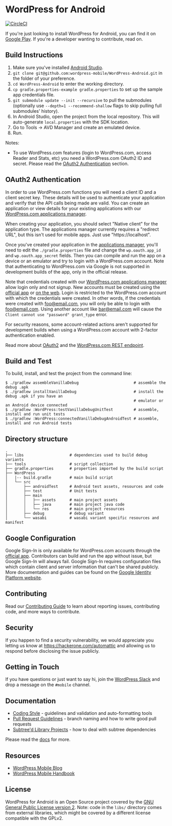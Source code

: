 # WordPress for Android #

[![CircleCI](https://circleci.com/gh/wordpress-mobile/WordPress-Android.svg?style=svg)](https://circleci.com/gh/wordpress-mobile/WordPress-Android)

If you're just looking to install WordPress for Android, you can find
it on [Google Play](https://play.google.com/store/apps/details?id=org.wordpress.android&referrer=utm_source%3Dgithub%26utm_medium%3Dwebsite). If you're a developer wanting to contribute, read on.


## Build Instructions ##

1. Make sure you've installed [Android Studio](https://developer.android.com/studio/index.html).
1. `git clone git@github.com:wordpress-mobile/WordPress-Android.git` in the folder of your preference.
1. `cd WordPress-Android` to enter the working directory.
1. `cp gradle.properties-example gradle.properties` to set up the sample app credentials file.
1. `git submodule update --init --recursive`  to pull the submodules (optionally use `--depth=1 --recommend-shallow` flags to skip pulling full submodules' history).
1. In Android Studio, open the project from the local repository. This will auto-generate `local.properties` with the SDK location.
1. Go to Tools → AVD Manager and create an emulated device.
1. Run.

Notes:

* To use WordPress.com features (login to WordPress.com, access Reader and Stats, etc) you need a WordPress.com OAuth2 ID and secret. Please read the [OAuth2 Authentication](#oauth2-authentication) section.


## OAuth2 Authentication ##

In order to use WordPress.com functions you will need a client ID and
a client secret key. These details will be used to authenticate your
application and verify that the API calls being made are valid. You can
create an application or view details for your existing applications with
our [WordPress.com applications manager][5].

When creating your application, you should select "Native client" for the
application type. The applications manager currently requires a "redirect URL",
but this isn't used for mobile apps. Just use "https://localhost".

Once you've created your application in the [applications manager][5], you'll
need to edit the `./gradle.properties` file and change the
`wp.oauth.app_id` and `wp.oauth.app_secret` fields. Then you can compile and
run the app on a device or an emulator and try to login with a WordPress.com
account. Note that authenticating to WordPress.com via Google is not supported 
in development builds of the app, only in the official release.

Note that credentials created with our [WordPress.com applications manager][5] 
allow login only and not signup. New accounts must be created using the [official app][1] 
or [on the web](https://wordpress.com/start). Login is restricted to the WordPress.com 
account with which the credentials were created. In other words, if the credentials 
were created with foo@email.com, you will only be able to login with foo@email.com. 
Using another account like bar@email.com will cause the `Client cannot use "password" grant_type` error. 

For security reasons, some account-related actions aren't supported for development 
builds when using a WordPress.com account with 2-factor authentication enabled.

Read more about [OAuth2][6] and the [WordPress.com REST endpoint][7].

## Build and Test ## 

To build, install, and test the project from the command line:

    $ ./gradlew assembleVanillaDebug                        # assemble the debug .apk
    $ ./gradlew installVanillaDebug                         # install the debug .apk if you have an
                                                            # emulator or an Android device connected
    $ ./gradlew :WordPress:testVanillaDebugUnitTest         # assemble, install and run unit tests
    $ ./gradlew :WordPress:connectedVanillaDebugAndroidTest # assemble, install and run Android tests

## Directory structure ## 
    .
    ├── libs                    # dependencies used to build debug variants
    ├── tools                   # script collection
    ├── gradle.properties       # properties imported by the build script
    ├── WordPress
    │   |-- build.gradle        # main build script
    │   └── src
    │       ├── androidTest     # Android test assets, resources and code
    │       ├── test            # Unit tests
    │       ├── main
    │       │   ├── assets      # main project assets
    │       │   ├── java        # main project java code
    │       │   └── res         # main project resources
    │       ├── debug           # debug variant
    │       └── wasabi          # wasabi variant specific resources and manifest

## Google Configuration ##

Google Sign-In is only available for WordPress.com accounts through the [official app][1].
Contributors can build and run the app without issue, but Google Sign-In will always fail.
Google Sign-In requires configuration files which contain client and server information
that can't be shared publicly. More documentation and guides can be found on the
[Google Identity Platform website][8].

## Contributing

Read our [Contributing Guide](CONTRIBUTING.md) to learn about reporting issues, contributing code, and more ways to contribute.

## Security

If you happen to find a security vulnerability, we would appreciate you letting us know at https://hackerone.com/automattic and allowing us to respond before disclosing the issue publicly.

## Getting in Touch

If you have questions or just want to say hi, join the [WordPress Slack](https://chat.wordpress.org) and drop a message on the `#mobile` channel.

## Documentation

- [Coding Style](docs/coding-style.md) - guidelines and validation and auto-formatting tools
- [Pull Request Guidelines](docs/pull-request-guidelines.md) - branch naming and how to write good pull requests
- [Subtree'd Library Projects](docs/subtreed-library-projects.md) - how to deal with subtree dependencies

Please read the [docs](docs/) for more. 

## Resources

- [WordPress Mobile Blog](http://make.wordpress.org/mobile)
- [WordPress Mobile Handbook](http://make.wordpress.org/mobile/handbook/)

## License ##

WordPress for Android is an Open Source project covered by the
[GNU General Public License version 2](LICENSE.md). Note: code
in the `libs/` directory comes from external libraries, which might
be covered by a different license compatible with the GPLv2.

[1]: https://play.google.com/store/apps/details?id=org.wordpress.android
[3]: http://developer.android.com/sdk/installing/studio.html
[4]: https://make.wordpress.org/chat/
[5]: https://developer.wordpress.com/apps/
[6]: https://developer.wordpress.com/docs/oauth2/
[7]: https://developer.wordpress.com/docs/api/
[8]: https://developers.google.com/identity/
